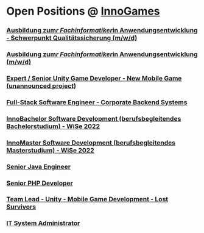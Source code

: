 # Open Positions @ [InnoGames](https://www.innogames.com/career/detail/job?s=github_jobs_repo)

### [Ausbildung zum*r Fachinformatiker*in Anwendungsentwicklung - Schwerpunkt Qualitätssicherung \(m/w/d\)](ausbildung-zum-r-fachinformatiker-in-anwendungsentwicklung-schwerpunkt-qualitätssicherung-m-w-d.md)
### [Ausbildung zum*r Fachinformatiker*in Anwendungsentwicklung \(m/w/d\)](ausbildung-zum-r-fachinformatiker-in-anwendungsentwicklung-m-w-d.md)
### [Expert / Senior Unity Game Developer - New Mobile Game \(unannounced project\)](expert-senior-unity-game-developer-new-mobile-game-unannounced-project.md)
### [Full-Stack Software Engineer - Corporate Backend Systems](full-stack-software-engineer-corporate-backend-systems.md)
### [InnoBachelor Software Development \(berufsbegleitendes Bachelorstudium\) - WiSe 2022](innobachelor-software-development-berufsbegleitendes-bachelorstudium-wise-2022.md)
### [InnoMaster Software Development \(berufsbegleitendes Masterstudium\) - WiSe 2022](innomaster-software-development-berufsbegleitendes-masterstudium-wise-2022.md)
### [Senior Java Engineer](senior-java-engineer.md)
### [Senior PHP Developer](senior-php-developer.md)
### [Team Lead - Unity - Mobile Game Development - Lost Survivors](team-lead-unity-mobile-game-development-lost-survivors.md)
### [IT System Administrator](it-system-administrator.md)

